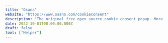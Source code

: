 ```yaml
---
title: "Osana"
website: "https://www.osano.com/cookieconsent"
description: "The original free open source cookie consent popup. More than 100 Billion cookie consents served since 2016."
date: 2022-10-01T00:00:00.000Z
draft: false
tool: ["Helper"]
---
```

